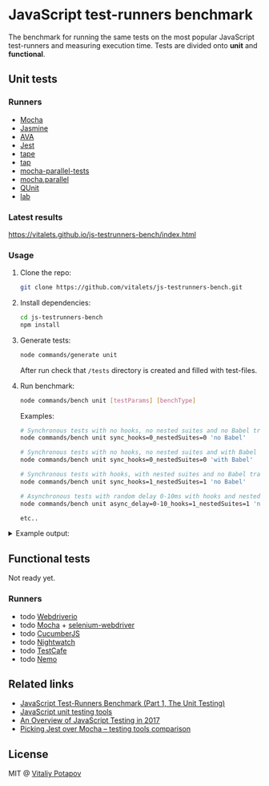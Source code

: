 # JavaScript test-runners benchmark
The benchmark for running the same tests on the most popular JavaScript test-runners and measuring execution time. Tests are divided onto **unit** and **functional**.

## Unit tests

### Runners
* [Mocha](https://github.com/mochajs/mocha)
* [Jasmine](https://github.com/jasmine/jasmine)
* [AVA](https://github.com/avajs/ava)
* [Jest](https://github.com/facebook/jest)
* [tape](https://github.com/substack/tape)
* [tap](https://github.com/tapjs/node-tap)
* [mocha-parallel-tests](https://github.com/yandex/mocha-parallel-tests)
* [mocha.parallel](https://github.com/danielstjules/mocha.parallel)
* [QUnit](https://github.com/qunitjs/qunit)
* [lab](https://github.com/hapijs/lab)

### Latest results
https://vitalets.github.io/js-testrunners-bench/index.html

### Usage
1. Clone the repo:
    ```bash
    git clone https://github.com/vitalets/js-testrunners-bench.git
    ```

2. Install dependencies:
    ```bash
    cd js-testrunners-bench
    npm install
    ```

3. Generate tests:
    ```bash
    node commands/generate unit
    ```
    After run check that `/tests` directory is created and filled with test-files.
    
4. Run benchmark:
    ```bash
    node commands/bench unit [testParams] [benchType]
    ```
    Examples:
    ```bash
    # Synchronous tests with no hooks, no nested suites and no Babel transpiling
    node commands/bench unit sync_hooks=0_nestedSuites=0 'no Babel'
    
    # Synchronous tests with no hooks, no nested suites and with Babel transpiling
    node commands/bench unit sync_hooks=0_nestedSuites=0 'with Babel'
    
    # Synchronous tests with hooks, with nested suites and no Babel transpiling
    node commands/bench unit sync_hooks=1_nestedSuites=1 'no Babel'
    
    # Asynchronous tests with random delay 0-10ms with hooks and nested suites
    node commands/bench unit async_delay=0-10_hooks=1_nestedSuites=1 'no Babel'
    
    etc..
    ```

<details>
 <summary>Example output:</summary>

    > node commands/bench unit sync_hooks=0_nestedSuites=0 'no Babel'
    
    JavaScript test-runners benchmark.
    Testing type: unit
    System: darwin x64 4 cpu(s) node v7.2.0
    Date: Wed Jun 14 2017
    
    RUNNER               VERSION
    mocha                3.4.2  
    mocha.parallel       0.15.2 
    mocha-parallel-tests 1.2.9  
    jasmine              2.6.0  
    tape                 4.6.3  
    qunit                2.3.3  
    lab                  13.1.0 
    tap                  10.3.3 
    jest                 20.0.4 
    ava                  0.19.1 
    
    sync_hooks=0_nestedSuites=0: running 250 tests in 50 files:
    
    benchName: no Babel
    Running: mocha ( mocha tests/unit/sync/hooks=0_nestedSuites=0/mocha )
    Running: mocha.parallel ( mocha tests/unit/sync/hooks=0_nestedSuites=0/mocha.parallel )
    Running: mocha-parallel-tests ( mocha-parallel-tests tests/unit/sync/hooks=0_nestedSuites=0/mocha-parallel-tests )
    Running: jasmine ( jasmine JASMINE_CONFIG_PATH=temp/jasmine.json )
    Running: tape ( tape tests/unit/sync/hooks=0_nestedSuites=0/tape/*.js )
    Running: qunit ( qunit tests/unit/sync/hooks=0_nestedSuites=0/qunit )
    Running: lab ( lab --parallel tests/unit/sync/hooks=0_nestedSuites=0/lab )
    Running: tap ( tap tests/unit/sync/hooks=0_nestedSuites=0/tap --jobs-auto )
    Running: jest ( jest tests/unit/sync/hooks=0_nestedSuites=0/jest )
    Running: ava ( ava tests/unit/sync/hooks=0_nestedSuites=0/ava --concurrency=4 )
    
    benchName: no Babel
    RUNNER               TIME 
    jasmine              0.220
    tape                 0.288
    mocha                0.322
    qunit                0.330
    lab                  0.378
    mocha.parallel       0.515
    mocha-parallel-tests 0.552
    jest                 3.41 
    tap                  5.93 
    ava                  10.1 
    
    Done.
    
</details>

## Functional tests

Not ready yet.

### Runners
 * todo [Webdriverio](http://webdriver.io)
 * todo [Mocha](https://github.com/mochajs/mocha) + [selenium-webdriver](https://www.npmjs.com/package/selenium-webdriver)
 * todo [CucumberJS](https://github.com/cucumber/cucumber-js)
 * todo [Nightwatch](https://github.com/nightwatchjs/nightwatch)
 * todo [TestCafe](https://github.com/DevExpress/testcafe)
 * todo [Nemo](https://github.com/paypal/nemo)

## Related links
* [JavaScript Test-Runners Benchmark (Part 1, The Unit Testing)](https://medium.com/dailyjs/javascript-test-runners-benchmark-3a78d4117b4)
* [JavaScript unit testing tools](https://mo.github.io/2017/06/05/javascript-unit-testing.html)
* [An Overview of JavaScript Testing in 2017](https://medium.com/powtoon-engineering/a-complete-guide-to-testing-javascript-in-2017-a217b4cd5a2a)
* [Picking Jest over Mocha – testing tools comparison](https://gziolo.pl/2017/06/17/picking-jest-over-mocha/)

## License
MIT @ [Vitaliy Potapov](https://github.com/vitalets)
